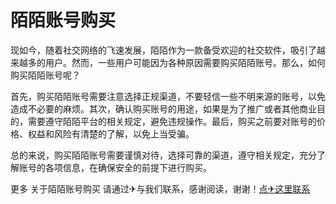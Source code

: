 # 陌陌账号购买

现如今，随着社交网络的飞速发展，陌陌作为一款备受欢迎的社交软件，吸引了越来越多的用户。然而，一些用户可能因为各种原因需要购买陌陌账号。那么，如何购买陌陌账号呢？

首先，购买陌陌账号需要注意选择正规渠道，不要轻信一些不明来源的账号，以免造成不必要的麻烦。其次，确认购买账号的用途，如果是为了推广或者其他商业目的，需要遵守陌陌平台的相关规定，避免违规操作。最后，购买之前要对账号的价格、权益和风险有清楚的了解，以免上当受骗。

总的来说，购买陌陌账号需要谨慎对待，选择可靠的渠道，遵守相关规定，充分了解账号的各项信息，在确保安全的前提下进行购买。

更多 关于陌陌账号购买 请通过✈与我们联系，感谢阅读，谢谢！[点✈这里联系](https://d.k02.cc)